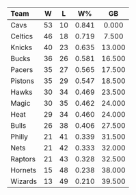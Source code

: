 | Team                             |  W  |  L  |  W%   |   GB   |
|:---------------------------------|:---:|:---:|:-----:|:------:|
| [](/r/clevelandcavs) Cavs        | 53  | 10  | 0.841 | 0.000  |
| [](/r/bostonceltics) Celtics     | 46  | 18  | 0.719 | 7.500  |
| [](/r/nyknicks) Knicks           | 40  | 23  | 0.635 | 13.000 |
| [](/r/mkebucks) Bucks            | 36  | 26  | 0.581 | 16.500 |
| [](/r/pacers) Pacers             | 35  | 27  | 0.565 | 17.500 |
| [](/r/detroitpistons) Pistons    | 35  | 29  | 0.547 | 18.500 |
| [](/r/atlantahawks) Hawks        | 30  | 34  | 0.469 | 23.500 |
| [](/r/orlandomagic) Magic        | 30  | 35  | 0.462 | 24.000 |
| [](/r/heat) Heat                 | 29  | 34  | 0.460 | 24.000 |
| [](/r/chicagobulls) Bulls        | 26  | 38  | 0.406 | 27.500 |
| [](/r/sixers) Philly             | 21  | 41  | 0.339 | 31.500 |
| [](/r/gonets) Nets               | 21  | 42  | 0.333 | 32.000 |
| [](/r/torontoraptors) Raptors    | 21  | 43  | 0.328 | 32.500 |
| [](/r/charlottehornets) Hornets  | 15  | 48  | 0.238 | 38.000 |
| [](/r/washingtonwizards) Wizards | 13  | 49  | 0.210 | 39.500 |